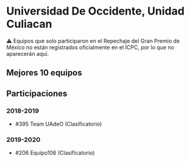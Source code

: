 # Universidad De Occidente, Unidad Culiacan

:warning: Equipos que solo participaron en el Repechaje del Gran Premio de México no están registrados oficialmente en el ICPC, por lo que no aparecerán aquí.

## Mejores 10 equipos


## Participaciones

### 2018-2019

- #395 Team UAdeO (Clasificatorio)

### 2019-2020

- #206 Equipo106 (Clasificatorio)




